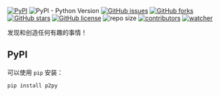 [![PyPI](https://img.shields.io/pypi/v/d2py.svg)](https://pypi.org/project/d2py/) ![PyPI - Python Version](https://img.shields.io/pypi/pyversions/d2py.svg) [![GitHub issues](https://img.shields.io/github/issues/xinetzone/d2py)](https://github.com/xinetzone/d2py/issues) [![GitHub forks](https://img.shields.io/github/forks/xinetzone/d2py)](https://github.com/xinetzone/d2py/network) [![GitHub stars](https://img.shields.io/github/stars/xinetzone/d2py)](https://github.com/xinetzone/d2py/stargazers) [![GitHub license](https://img.shields.io/github/license/xinetzone/d2py)](https://github.com/xinetzone/d2py/blob/main/LICENSE) ![repo size](https://img.shields.io/github/repo-size/xinetzone/d2py.svg) [![contributors](https://img.shields.io/github/contributors/xinetzone/d2py.svg)](https://github.com/xinetzone/d2py/graphs/contributors) [![watcher](https://img.shields.io/github/watchers/xinetzone/d2py.svg)](https://github.com/xinetzone/d2py/watchers)

发现和创造任何有趣的事情！

## PyPI

可以使用 `pip` 安装：

```sh
pip install p2py
```

